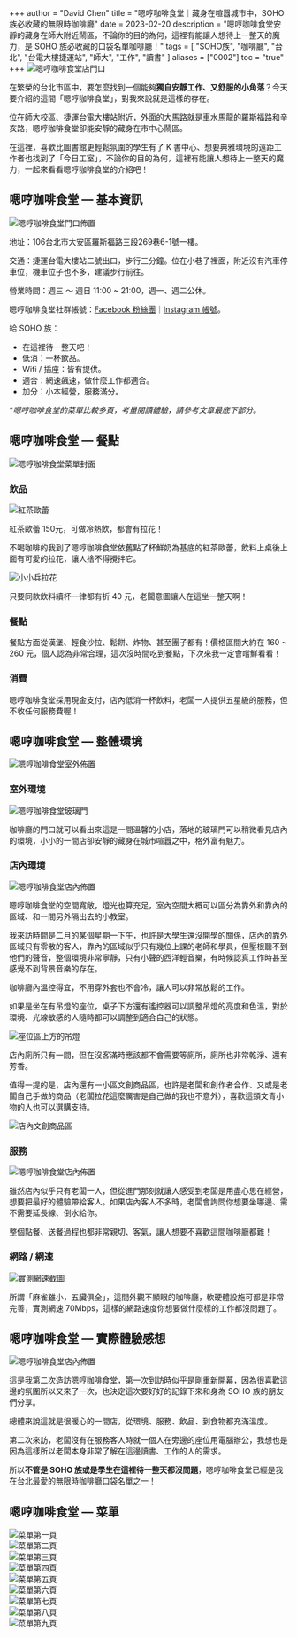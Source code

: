 +++
author = "David Chen"
title = "嗯哼咖啡食堂｜藏身在喧囂城市中，SOHO族必收藏的無限時咖啡廳"
date = 2023-02-20
description = "嗯哼咖啡食堂安靜的藏身在師大附近鬧區，不論你的目的為何，這裡有能讓人想待上一整天的魔力，是 SOHO 族必收藏的口袋名單咖啡廳！"
tags = [
    "SOHO族",
    "咖啡廳",
    "台北",
    "台電大樓捷運站",
    "師大",
    "工作",
    "讀書"
]
aliases = ["0002"]
toc = "true"
+++
<img src="1.jpg" alt="嗯哼咖啡食堂店門口" lazyload />

在繁榮的台北市區中，要怎麼找到一個能夠**獨自安靜工作、又舒服的小角落**？今天要介紹的這間「嗯哼咖啡食堂」，對我來說就是這樣的存在。

位在師大校區、捷運台電大樓站附近，外面的大馬路就是車水馬龍的羅斯福路和辛亥路，嗯哼咖啡食堂卻能安靜的藏身在市中心鬧區。

在這裡，喜歡比圖書館更輕鬆氛圍的學生有了 K 書中心、想要典雅環境的遠距工作者也找到了「今日工室」，不論你的目的為何，這裡有能讓人想待上一整天的魔力，一起來看看嗯哼咖啡食堂的介紹吧！

## 嗯哼咖啡食堂 — 基本資訊

<img src="2.jpg" alt="嗯哼咖啡食堂門口佈置" lazyload />

地址：106台北市大安區羅斯福路三段269巷6-1號一樓。

交通：捷運台電大樓站二號出口，步行三分鐘。位在小巷子裡面，附近沒有汽車停車位，機車位子也不多，建議步行前往。

營業時間：週三 ～ 週日 11:00 ~ 21:00，週一、週二公休。

嗯哼咖啡食堂社群帳號：[Facebook 粉絲團](https://www.facebook.com/life031673)｜[Instagram 帳號](https://www.instagram.com/life031673/)。

給 SOHO 族：

- 在這裡待一整天吧！
- 低消：一杯飲品。
- Wifi / 插座：皆有提供。
- 適合：網速飆速，做什麼工作都適合。
- 加分：小本經營，服務滿分。


**嗯哼咖啡食堂的菜單比較多頁，考量閱讀體驗，請參考文章最底下部分。*

## 嗯哼咖啡食堂 — 餐點

<img src="3.jpg" alt="嗯哼咖啡食堂菜單封面" lazyload />


### 飲品
<img src="4.jpg" alt="紅茶歐蕾" lazyload />

紅茶歐蕾 150元，可做冷熱飲，都會有拉花！

不喝咖啡的我到了嗯哼咖啡食堂依舊點了杯鮮奶為基底的紅茶歐蕾，飲料上桌後上面有可愛的拉花，讓人捨不得攪拌它。

<img src="5.jpg" alt="小小兵拉花" lazyload />

只要同款飲料續杯一律都有折 40 元，老闆意圖讓人在這坐一整天啊！

### 餐點

餐點方面從漢堡、輕食沙拉、鬆餅、炸物、甚至團子都有！價格區間大約在 160 ~ 260 元，個人認為非常合理，這次沒時間吃到餐點，下次來我一定會嚐鮮看看！

### 消費

嗯哼咖啡食堂採用現金支付，店內低消一杯飲料，老闆一人提供五星級的服務，但不收任何服務費喔！

## 嗯哼咖啡食堂 — 整體環境

<img src="6.jpg" alt="嗯哼咖啡食堂室外佈置" lazyload />

### 室外環境

<img src="7.jpg" alt="嗯哼咖啡食堂玻璃門" lazyload />

咖啡廳的門口就可以看出來這是一間溫馨的小店，落地的玻璃門可以稍微看見店內的環境，小小的一間店卻安靜的藏身在城市喧囂之中，格外富有魅力。

### 店內環境

<img src="8.jpg" alt="嗯哼咖啡食堂店內佈置" lazyload />

嗯哼咖啡食堂的空間寬敞，燈光也算充足，室內空間大概可以區分為靠外和靠內的區域、和一間另外隔出去的小教室。

我來訪時間是二月的某個星期一下午，也許是大學生還沒開學的關係，店內的靠外區域只有零散的客人，靠內的區域似乎只有幾位上課的老師和學員，但壓根聽不到他們的聲音，整個環境非常寧靜，只有小聲的西洋輕音樂，有時候認真工作時甚至感覺不到背景音樂的存在。

咖啡廳內溫控得宜，不用穿外套也不會冷，讓人可以非常放鬆的工作。

如果是坐在有吊燈的座位，桌子下方還有遙控器可以調整吊燈的亮度和色溫，對於環境、光線敏感的人隨時都可以調整到適合自己的狀態。

<img src="9.jpg" alt="座位區上方的吊燈" lazyload />

店內廁所只有一間，但在沒客滿時應該都不會需要等廁所，廁所也非常乾淨、還有芳香。

值得一提的是，店內還有一小區文創商品區，也許是老闆和創作者合作、又或是老闆自己手做的商品（老闆拉花這麼厲害是自己做的我也不意外），喜歡這類文青小物的人也可以選購支持。

<img src="10.jpg" alt="店內文創商品區" lazyload />

### 服務

<img src="11.jpg" alt="嗯哼咖啡食堂店內佈置" lazyload />

雖然店內似乎只有老闆一人，但從進門那刻就讓人感受到老闆是用盡心思在經營，想要把最好的體驗帶給客人。如果店內客人不多時，老闆會詢問你想要坐哪邊、需不需要延長線、倒水給你。

整個點餐、送餐過程也都非常親切、客氣，讓人想要不喜歡這間咖啡廳都難！

### 網路 / 網速

<img src="12.png" alt="實測網速截圖" lazyload />

所謂「麻雀雖小，五臟俱全」，這間外觀不顯眼的咖啡廳，軟硬體設施可都是非常完善，實測網速 70Mbps，這樣的網路速度你想要做什麼樣的工作都沒問題了。

## 嗯哼咖啡食堂 — 實際體驗感想

<img src="13.jpg" alt="嗯哼咖啡食堂店內佈置" lazyload />

這是我第二次造訪嗯哼咖啡食堂，第一次到訪時似乎是剛重新開幕，因為很喜歡這邊的氛圍所以又來了一次，也決定這次要好好的記錄下來和身為 SOHO 族的朋友們分享。

總體來說這就是很暖心的一間店，從環境、服務、飲品、到食物都充滿溫度。

第二次來訪，老闆沒有在服務客人時就一個人在旁邊的座位用電腦辦公，我想也是因為這樣所以老闆本身非常了解在這邊讀書、工作的人的需求。

所以**不管是 SOHO 族或是學生在這裡待一整天都沒問題**，嗯哼咖啡食堂已經是我在台北最愛的無限時咖啡廳口袋名單之一！

## 嗯哼咖啡食堂 — 菜單

<!-- two images in one line syntax -->

<div class="row">
    <div class="col-xs-6 col-md-6"><img src="14.jpg" alt="菜單第一頁" /></div>
    <div class="col-xs-6 col-md-6"><img src="15.jpg" alt="菜單第二頁" /></div>
</div>

<div class="row">
    <div class="col-xs-6 col-md-6"><img src="16.jpg" alt="菜單第三頁" /></div>
    <div class="col-xs-6 col-md-6"><img src="17.jpg" alt="菜單第四頁" /></div>
</div>

<div class="row">
    <div class="col-xs-6 col-md-6"><img src="18.jpg" alt="菜單第五頁" /></div>
    <div class="col-xs-6 col-md-6"><img src="19.jpg" alt="菜單第六頁" /></div>
</div>

<div class="row">
    <div class="col-xs-6 col-md-6"><img src="20.jpg" alt="菜單第七頁" /></div>
    <div class="col-xs-6 col-md-6"><img src="21.jpg" alt="菜單第八頁" /></div>
</div>


<div class="row">
    <div class="col-xs-6 col-md-6"><img src="22.jpg" alt="菜單第九頁" /></div>
</div>